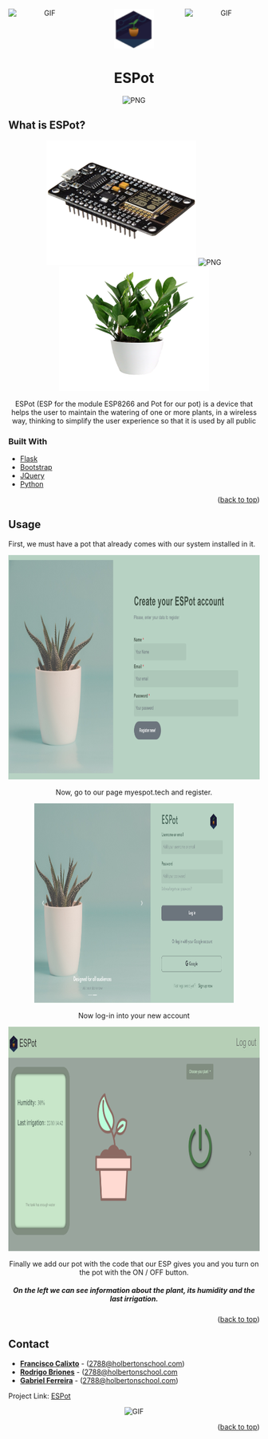 <div id="top"></div>

<br />
<div align="center">
  <a href="https://github.com/github_username/repo_name">
    <img align="right" alt="GIF" src="https://i.pinimg.com/originals/f5/7d/14/f57d14118807406d6fff9243a9650de9.gif" width="150" height="150" />
    <img src="/web_flask/static/img/image.png" alt="Logo" width="80" height="80">
    <img align="left" alt="GIF" src="https://i.pinimg.com/originals/f5/7d/14/f57d14118807406d6fff9243a9650de9.gif" width="150" height="150" />
  </a>
</div>

<h1 align="center">ESPot</h1>
<div align="center">
  <img alt="PNG" src="https://images-wixmp-ed30a86b8c4ca887773594c2.wixmp.com/f/bf739ed7-d95b-43c2-8868-1a88a5829ce5/dclgjw7-6d5a6d85-107f-46f8-88cc-c7b61162ab64.png?token=eyJ0eXAiOiJKV1QiLCJhbGciOiJIUzI1NiJ9.eyJzdWIiOiJ1cm46YXBwOjdlMGQxODg5ODIyNjQzNzNhNWYwZDQxNWVhMGQyNmUwIiwiaXNzIjoidXJuOmFwcDo3ZTBkMTg4OTgyMjY0MzczYTVmMGQ0MTVlYTBkMjZlMCIsIm9iaiI6W1t7InBhdGgiOiJcL2ZcL2JmNzM5ZWQ3LWQ5NWItNDNjMi04ODY4LTFhODhhNTgyOWNlNVwvZGNsZ2p3Ny02ZDVhNmQ4NS0xMDdmLTQ2ZjgtODhjYy1jN2I2MTE2MmFiNjQucG5nIn1dXSwiYXVkIjpbInVybjpzZXJ2aWNlOmZpbGUuZG93bmxvYWQiXX0.aa0EnOqNXBDMnLs_cW_5lOSHnsaEfirpMBwLt56c34Y" width="800" height="100" />
</div>

<!-- ABOUT THE PROJECT -->

## What is ESPot?

<div align="center">
  <img alt="PNG" src="https://github.com/rrrorrigo/ESPot/blob/main/readme/ESP.png" width="300" height="250"/>
  <img alt="PNG" src="https://charbase.com/images/glyph/65122" width="250" height="250"/>
  <img alt="PNG" src="https://github.com/rrrorrigo/ESPot/blob/main/readme/potplant.png" width="300" height="250"/>
    <p align="center"> ESPot (ESP for the module ESP8266 and Pot for our pot) is a device that helps the user to maintain the watering of one or more plants, in a wireless way,    thinking to simplify the user experience so that it is used by all public  </p>
</div>

### Built With

* [Flask](https://flask.palletsprojects.com/en/2.0.x/)
* [Bootstrap](https://getbootstrap.com)
* [JQuery](https://jquery.com)
* [Python](https://www.python.org)

<p align="right">(<a href="#top">back to top</a>)</p>


<!-- USAGE EXAMPLES -->
## Usage
<p>First, we must have a pot that already comes with our system installed in it.</p>
<div align="center">
  <img alt="PNG" src="https://github.com/rrrorrigo/ESPot/blob/main/readme/register.png" width="700" height="450"/>
  <p>Now, go to our page myespot.tech and register.</p>
</div>

<div align="center">
  <img alt="PNG" src="https://github.com/rrrorrigo/ESPot/blob/main/readme/login.png" width="400" height="400"/>
  <p>Now log-in into your new account</p>
</div>

<div align="center">
  <img alt="PNG" src="https://github.com/rrrorrigo/ESPot/blob/main/readme/main.png" width="700" height="450"/>
  <p>Finally we add our pot with the code that our ESP gives you and you turn on the pot with the ON / OFF button.</p>
  <h5>On the left we can see information about the plant, its humidity and the last irrigation. </h5>
</div>

<p align="right">(<a href="#top">back to top</a>)</p>


<!-- CONTACT -->
## Contact

* [ **Francisco Calixto**](https://github.com/coding-kiko) - (2788@holbertonschool.com)
* [ **Rodrigo Briones**](https://github.com/rrrorrigo) - (2788@holbertonschool.com
* [ **Gabriel Ferreira**](https://github.com/elyoguictm) - (2788@holbertonschool.com)

Project Link: [ESPot](https://github.com/rrrorrigo/ESPot)

<div align="center">
  <img alt="GIF" src="https://64.media.tumblr.com/8ba6019250458f5bea0c9378c5d95d4f/tumblr_nxlvd7Osor1u3yu3no1_400.gifv" width="600" height="200" />
</div>

<p align="right">(<a href="#top">back to top</a>)</p>
